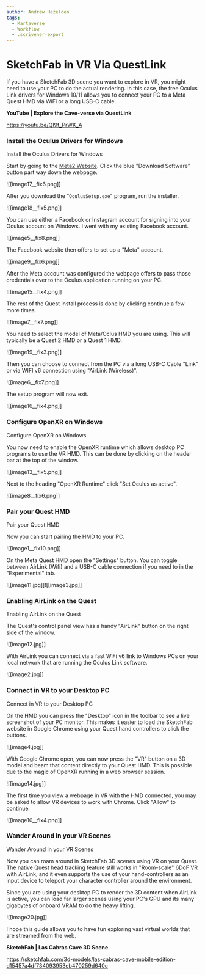```yaml
---
author: Andrew Hazelden
tags:
  - Kartaverse
  - Workflow
  - .scrivener-export
---
```


# SketchFab in VR Via QuestLink

If you have a SketchFab 3D scene you want to explore in VR, you might need to use your PC to do the actual rendering. In this case, the free Oculus Link drivers for Windows 10/11 allows you to connect your PC to a Meta Quest HMD via WiFi or a long USB-C cable.

**YouTube \| Explore the Cave-verse via QuestLink**

<https://youtu.be/QI9f_PrWK_A>

### Install the Oculus Drivers for Windows

Install the Oculus Drivers for Windows

Start by going to the [Meta2 Website](https://www.meta.com/ca/quest/setup/). Click the blue "Download Software" button part way down the webpage.

![[image17__fix6.png]]

After you download the "`OculusSetup.exe`" program, run the installer.

![[image18__fix5.png]]

You can use either a Facebook or Instagram account for signing into your Oculus account on Windows. I went with my existing Facebook account.

![[image5__fix8.png]]

The Facebook website then offers to set up a "Meta" account.

![[image9__fix6.png]]

After the Meta account was configured the webpage offers to pass those credentials over to the Oculus application running on your PC.

![[image15__fix4.png]]

The rest of the Quest install process is done by clicking continue a few more times.

![[image7__fix7.png]]

You need to select the model of Meta/Oclus HMD you are using. This will typically be a Quest 2 HMD or a Quest 1 HMD.

![[image19__fix3.png]]

Then you can choose to connect from the PC via a long USB-C Cable "Link" or via WIFI v6 connection using "AirLink (Wireless)".

![[image6__fix7.png]]

The setup program will now exit.

![[image16__fix4.png]]

### Configure OpenXR on Windows

Configure OpenXR on Windows

You now need to enable the OpenXR runtime which allows desktop PC programs to use the VR HMD. This can be done by clicking on the header bar at the top of the window.

![[image13__fix5.png]]

Next to the heading "OpenXR Runtime" click "Set Oculus as active".

![[image8__fix6.png]]

### Pair your Quest HMD

Pair your Quest HMD

Now you can start pairing the HMD to your PC.

![[image1__fix10.png]]

On the Meta Quest HMD open the "Settings" button. You can toggle between AirLink (Wifi) and a USB-C cable connection if you need to in the "Experimental" tab.

![[image11.jpg]]![[image3.jpg]]

### Enabling AirLink on the Quest

Enabling AirLink on the Quest

The Quest's control panel view has a handy "AirLink" button on the right side of the window.

![[image12.jpg]]

With AirLink you can connect via a fast WiFi v6 link to Windows PCs on your local network that are running the Oculus Link software.

![[image2.jpg]]

### Connect in VR to your Desktop PC

Connect in VR to your Desktop PC

On the HMD you can press the "Desktop" icon in the toolbar to see a live screenshot of your PC monitor. This makes it easier to load the SketchFab website in Google Chrome using your Quest hand controllers to click the buttons.

![[image4.jpg]]

With Google Chrome open, you can now press the "VR" button on a 3D model and beam that content directly to your Quest HMD. This is possible due to the magic of OpenXR running in a web browser session.

![[image14.jpg]]

The first time you view a webpage in VR with the HMD connected, you may be asked to allow VR devices to work with Chrome. Click "Allow" to continue.

![[image10__fix4.png]]

### Wander Around in your VR Scenes

Wander Around in your VR Scenes

Now you can roam around in SketchFab 3D scenes using VR on your Quest. The native Quest head tracking feature still works in "Room-scale" 6DoF VR with AirLink, and it even supports the use of your hand-controllers as an input device to teleport your character controller around the environment.

Since you are using your desktop PC to render the 3D content when AirLink is active, you can load far larger scenes using your PC's GPU and its many gigabytes of onboard VRAM to do the heavy lifting.

![[image20.jpg]]

I hope this guide allows you to have fun exploring vast virtual worlds that are streamed from the web.

**SketchFab \| Las Cabras Cave 3D Scene**

<https://sketchfab.com/3d-models/las-cabras-cave-mobile-edition-d15457a4df734093953eb470259d640c>